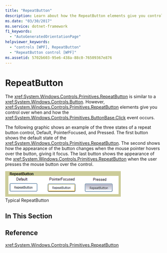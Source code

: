 ```yaml
---
title: "RepeatButton"
description: Learn about how the RepeatButton elements give you control over when and how the Click event occurs.
ms.date: "03/30/2017"
ms.service: dotnet-framework
f1_keywords: 
  - "AutoGeneratedOrientationPage"
helpviewer_keywords: 
  - "controls [WPF], RepeatButton"
  - "RepeatButton control [WPF]"
ms.assetid: 5702b603-95e6-438a-88c0-76509367e876
---
```

# RepeatButton

The <xref:System.Windows.Controls.Primitives.RepeatButton> is similar to a <xref:System.Windows.Controls.Button>. However, <xref:System.Windows.Controls.Primitives.RepeatButton> elements give you control over when and how the <xref:System.Windows.Controls.Primitives.ButtonBase.Click> event occurs.

The following graphic shows an example of the three states of a repeat button control, Default, PointerFocused, and Pressed. The first button shows the default state of the <xref:System.Windows.Controls.Primitives.RepeatButton>. The second shows how the appearance of the button changes when the mouse pointer hovers over the button, giving it focus. The last button shows the appearance of the <xref:System.Windows.Controls.Primitives.RepeatButton> when the user presses the mouse button over the control.

![Repeat button states](./media/ss-ctl-repeatbutton.png "SS_CTL_repeatbutton")\
Typical RepeatButton

## In This Section

## Reference

<xref:System.Windows.Controls.Primitives.RepeatButton>
